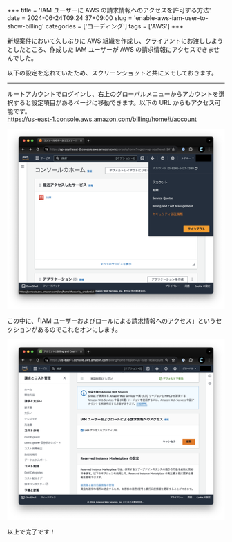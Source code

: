 +++
title = 'IAM ユーザーに AWS の請求情報へのアクセスを許可する方法'
date = 2024-06-24T09:24:37+09:00
slug = 'enable-aws-iam-user-to-show-billing'
categories = ['コーディング']
tags = ['AWS']
+++

新規案件において久しぶりに AWS 組織を作成し、クライアントにお渡ししようとしたところ、作成した IAM ユーザーが AWS の請求情報にアクセスできませんでした。

以下の設定を忘れていたため、スクリーンショットと共にメモしておきます。

---
ルートアカウントでログインし、右上のグローバルメニューからアカウントを選択すると設定項目があるページに移動できます。以下の URL からもアクセス可能です。  
https://us-east-1.console.aws.amazon.com/billing/home#/account

![](./01.png)

この中に、「IAM ユーザーおよびロールによる請求情報へのアクセス」というセクションがあるのでこれをオンにします。

![](./02.png)

以上で完了です！

